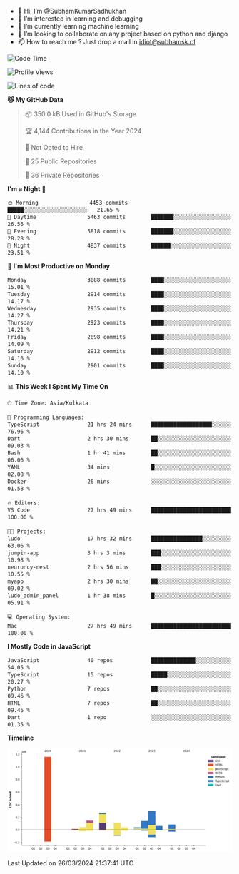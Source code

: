 - 👋 Hi, I’m @SubhamKumarSadhukhan
- 👀 I’m interested in learning and debugging
- 🌱 I’m currently learning machine learning
- 💞️ I’m looking to collaborate on any project based on python and django
- 📫 How to reach me ?
      Just drop a mail in idiot@subhamsk.cf

<!---
SubhamKumarSadhukhan/SubhamKumarSadhukhan is a ✨ special ✨ repository because its `README.md` (this file) appears on your GitHub profile.
You can click the Preview link to take a look at your changes.
--->


<!--START_SECTION:waka-->
![Code Time](http://img.shields.io/badge/Code%20Time-2%2C040%20hrs%2014%20mins-blue)

![Profile Views](http://img.shields.io/badge/Profile%20Views-6-blue)

![Lines of code](https://img.shields.io/badge/From%20Hello%20World%20I%27ve%20Written-2.4%20million%20lines%20of%20code-blue)

**🐱 My GitHub Data** 

> 📦 350.0 kB Used in GitHub's Storage 
 > 
> 🏆 4,144 Contributions in the Year 2024
 > 
> 🚫 Not Opted to Hire
 > 
> 📜 25 Public Repositories 
 > 
> 🔑 36 Private Repositories 
 > 
**I'm a Night 🦉** 

```text
🌞 Morning                4453 commits        █████░░░░░░░░░░░░░░░░░░░░   21.65 % 
🌆 Daytime                5463 commits        ███████░░░░░░░░░░░░░░░░░░   26.56 % 
🌃 Evening                5818 commits        ███████░░░░░░░░░░░░░░░░░░   28.28 % 
🌙 Night                  4837 commits        ██████░░░░░░░░░░░░░░░░░░░   23.51 % 
```
📅 **I'm Most Productive on Monday** 

```text
Monday                   3088 commits        ████░░░░░░░░░░░░░░░░░░░░░   15.01 % 
Tuesday                  2914 commits        ████░░░░░░░░░░░░░░░░░░░░░   14.17 % 
Wednesday                2935 commits        ████░░░░░░░░░░░░░░░░░░░░░   14.27 % 
Thursday                 2923 commits        ████░░░░░░░░░░░░░░░░░░░░░   14.21 % 
Friday                   2898 commits        ████░░░░░░░░░░░░░░░░░░░░░   14.09 % 
Saturday                 2912 commits        ████░░░░░░░░░░░░░░░░░░░░░   14.16 % 
Sunday                   2901 commits        ████░░░░░░░░░░░░░░░░░░░░░   14.10 % 
```


📊 **This Week I Spent My Time On** 

```text
🕑︎ Time Zone: Asia/Kolkata

💬 Programming Languages: 
TypeScript               21 hrs 24 mins      ███████████████████░░░░░░   76.96 % 
Dart                     2 hrs 30 mins       ██░░░░░░░░░░░░░░░░░░░░░░░   09.03 % 
Bash                     1 hr 41 mins        ██░░░░░░░░░░░░░░░░░░░░░░░   06.06 % 
YAML                     34 mins             █░░░░░░░░░░░░░░░░░░░░░░░░   02.08 % 
Docker                   26 mins             ░░░░░░░░░░░░░░░░░░░░░░░░░   01.58 % 

🔥 Editors: 
VS Code                  27 hrs 49 mins      █████████████████████████   100.00 % 

🐱‍💻 Projects: 
ludo                     17 hrs 32 mins      ████████████████░░░░░░░░░   63.06 % 
jumpin-app               3 hrs 3 mins        ███░░░░░░░░░░░░░░░░░░░░░░   10.98 % 
neuroncy-nest            2 hrs 56 mins       ███░░░░░░░░░░░░░░░░░░░░░░   10.55 % 
myapp                    2 hrs 30 mins       ██░░░░░░░░░░░░░░░░░░░░░░░   09.02 % 
ludo_admin_panel         1 hr 38 mins        █░░░░░░░░░░░░░░░░░░░░░░░░   05.91 % 

💻 Operating System: 
Mac                      27 hrs 49 mins      █████████████████████████   100.00 % 
```

**I Mostly Code in JavaScript** 

```text
JavaScript               40 repos            ██████████████░░░░░░░░░░░   54.05 % 
TypeScript               15 repos            █████░░░░░░░░░░░░░░░░░░░░   20.27 % 
Python                   7 repos             ██░░░░░░░░░░░░░░░░░░░░░░░   09.46 % 
HTML                     7 repos             ██░░░░░░░░░░░░░░░░░░░░░░░   09.46 % 
Dart                     1 repo              ░░░░░░░░░░░░░░░░░░░░░░░░░   01.35 % 
```



**Timeline**

![Lines of Code chart](https://raw.githubusercontent.com/SubhamKumarSadhukhan/SubhamKumarSadhukhan/main/assets/bar_graph.png)


 Last Updated on 26/03/2024 21:37:41 UTC
<!--END_SECTION:waka-->
